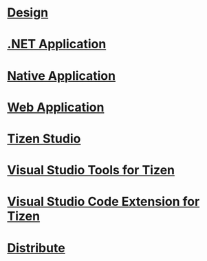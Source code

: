 # [Design](/application/design/index.md)
# [.NET Application](/application/dotnet/index.md)
# [Native Application](/application/native/index.md)
# [Web Application](/application/web/index.md)
# [Tizen Studio](/application/tizen-studio/index.md)
# [Visual Studio Tools for Tizen](/application/vstools/index.md)
# [Visual Studio Code Extension for Tizen](/application/vscode-ext/index.md)
# [Distribute](/application/distribute/index.md)
